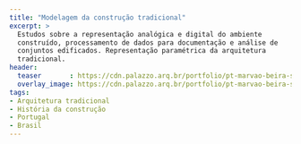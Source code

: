```yaml
---
title: "Modelagem da construção tradicional"
excerpt: >
  Estudos sobre a representação analógica e digital do ambiente
  construído, processamento de dados para documentação e análise de
  conjuntos edificados. Representação paramétrica da arquitetura
  tradicional.
header:
  teaser       : https://cdn.palazzo.arq.br/portfolio/pt-marvao-beira-sketches-invert-teaser.jpg
  overlay_image: https://cdn.palazzo.arq.br/portfolio/pt-marvao-beira-sketches-invert.jpg
tags:
- Arquitetura tradicional
- História da construção
- Portugal
- Brasil
---
```

